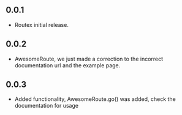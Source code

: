 ## 0.0.1

* Routex initial release.

## 0.0.2

* AwesomeRoute, we just made a correction to the incorrect documentation url and the example page.

## 0.0.3

* Added functionality, AwesomeRoute.go() was added, check the documentation for usage
